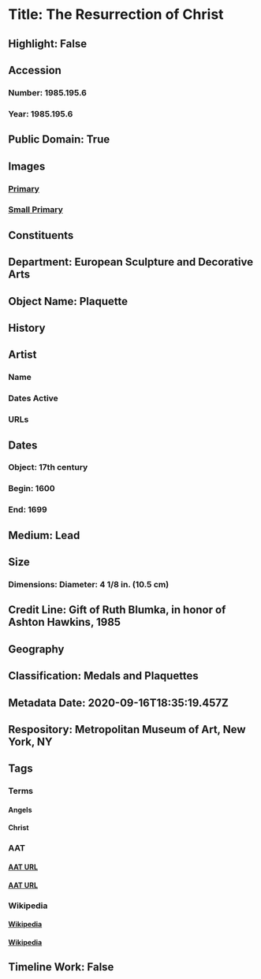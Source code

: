 # Title: The Resurrection of Christ
## Highlight: False
## Accession
### Number: 1985.195.6
### Year: 1985.195.6
## Public Domain: True
## Images
### [Primary](https://images.metmuseum.org/CRDImages/es/original/238786.jpg)
### [Small Primary](https://images.metmuseum.org/CRDImages/es/web-large/238786.jpg)
## Constituents
## Department: European Sculpture and Decorative Arts
## Object Name: Plaquette
## History
## Artist
### Name
### Dates Active
### URLs
## Dates
### Object: 17th century
### Begin: 1600
### End: 1699
## Medium: Lead
## Size
### Dimensions: Diameter: 4 1/8 in. (10.5 cm)
## Credit Line: Gift of Ruth Blumka, in honor of Ashton Hawkins, 1985
## Geography
## Classification: Medals and Plaquettes
## Metadata Date: 2020-09-16T18:35:19.457Z
## Respository: Metropolitan Museum of Art, New York, NY
## Tags
### Terms
#### Angels
#### Christ
### AAT
#### [AAT URL](http://vocab.getty.edu/page/aat/300379004)
#### [AAT URL](http://vocab.getty.edu/page/ia/901000087)
### Wikipedia
#### [Wikipedia]()
#### [Wikipedia]()
## Timeline Work: False